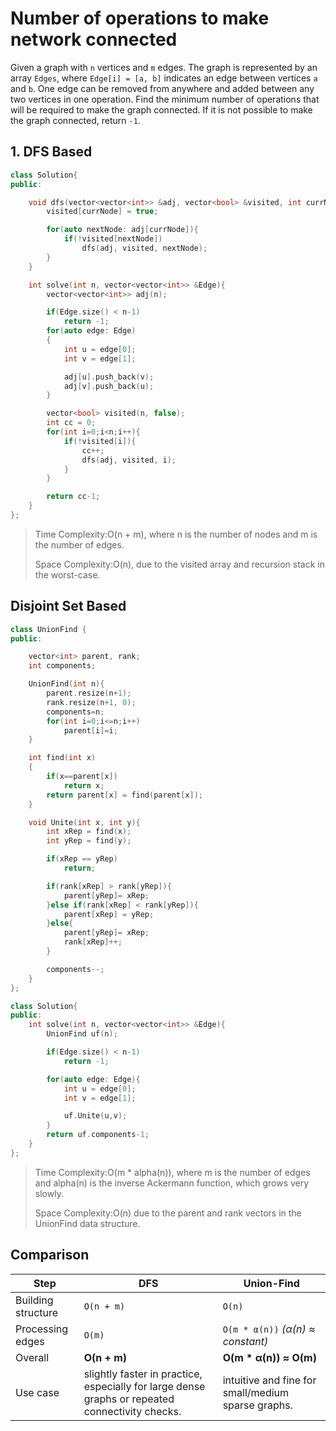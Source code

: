 # Number of operations to make network connected

Given a graph with `n` vertices and `m` edges. 
The graph is represented by an array `Edges`, where `Edge[i] = [a, b]` indicates an edge between vertices `a` and `b`. 
One edge can be removed from anywhere and added between any two vertices in one operation. 
Find the minimum number of operations that will be required to make the graph connected. 
If it is not possible to make the graph connected, return `-1`.

## 1. DFS Based

```cpp
class Solution{
public:

    void dfs(vector<vector<int>> &adj, vector<bool> &visited, int currNode){
        visited[currNode] = true;

        for(auto nextNode: adj[currNode]){
            if(!visited[nextNode])
                dfs(adj, visited, nextNode);
        }
    }

    int solve(int n, vector<vector<int>> &Edge){
        vector<vector<int>> adj(n);

        if(Edge.size() < n-1)
            return -1;
        for(auto edge: Edge)
        {
            int u = edge[0];
            int v = edge[1];

            adj[u].push_back(v);
            adj[v].push_back(u);
        }

        vector<bool> visited(n, false);
        int cc = 0;
        for(int i=0;i<n;i++){
            if(!visited[i]){
                cc++;
                dfs(adj, visited, i);
            }   
        }

        return cc-1;
    }
};

```

> Time Complexity:O(n + m), where n is the number of nodes and m is the number of edges.
> 
> Space Complexity:O(n), due to the visited array and recursion stack in the worst-case.


## Disjoint Set Based

```cpp
class UnionFind {
public:

    vector<int> parent, rank;
    int components;

    UnionFind(int n){
        parent.resize(n+1);
        rank.resize(n+1, 0);
        components=n;
        for(int i=0;i<=n;i++)
            parent[i]=i;
    }

    int find(int x)
    {
        if(x==parent[x])
            return x;
        return parent[x] = find(parent[x]);
    }

    void Unite(int x, int y){
        int xRep = find(x);
        int yRep = find(y);

        if(xRep == yRep)
            return;

        if(rank[xRep] > rank[yRep]){
            parent[yRep]= xRep;
        }else if(rank[xRep] < rank[yRep]){
            parent[xRep] = yRep;
        }else{
            parent[yRep]= xRep;
            rank[xRep]++;
        }

        components--;
    }
};

class Solution{
public:
    int solve(int n, vector<vector<int>> &Edge){
        UnionFind uf(n);

        if(Edge.size() < n-1)
            return -1;

        for(auto edge: Edge){
            int u = edge[0];
            int v = edge[1];

            uf.Unite(u,v);
        }
        return uf.components-1;
    }
};

```

> Time Complexity:O(m * alpha(n)), where m is the number of edges and alpha(n) is the inverse Ackermann function, which grows very slowly.
> 
> Space Complexity:O(n) due to the parent and rank vectors in the UnionFind data structure.


## Comparison

| Step               | DFS                                                                                             | Union-Find                                         |
|--------------------|-------------------------------------------------------------------------------------------------|----------------------------------------------------|
| Building structure | `O(n + m)`                                                                                      | `O(n)`                                             |
| Processing edges   | `O(m)`                                                                                          | `O(m * α(n))` *(α(n) ≈ constant)*                  |
| Overall            | **O(n + m)**                                                                                    | **O(m * α(n)) ≈ O(m)**                             |
| Use case           | slightly faster in practice, especially for large dense graphs or repeated connectivity checks. | intuitive and fine for small/medium sparse graphs. |


